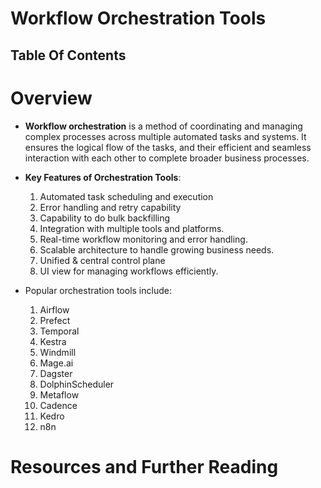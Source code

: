 # Workflow Orchestration Tools

## Table Of Contents

# Overview

- **Workflow orchestration** is a method of coordinating and managing complex processes across multiple automated tasks and systems. It ensures the logical flow of the tasks, and their efficient and seamless interaction with each other to complete broader business processes.

- **Key Features of Orchestration Tools**:

  1. Automated task scheduling and execution
  2. Error handling and retry capability
  3. Capability to do bulk backfilling
  4. Integration with multiple tools and platforms.
  5. Real-time workflow monitoring and error handling.
  6. Scalable architecture to handle growing business needs.
  7. Unified & central control plane
  8. UI view for managing workflows efficiently.

- Popular orchestration tools include:
  1. Airflow
  2. Prefect
  3. Temporal
  4. Kestra
  5. Windmill
  6. Mage.ai
  7. Dagster
  8. DolphinScheduler
  9. Metaflow
  10. Cadence
  11. Kedro
  12. n8n

# Resources and Further Reading
